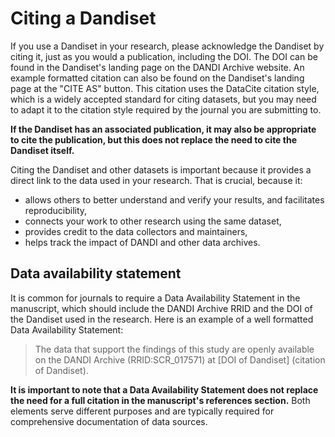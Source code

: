# Citing a Dandiset

If you use a Dandiset in your research, please acknowledge the Dandiset by citing it, just as you would a publication,
including the DOI.
The DOI can be found in the Dandiset's landing page on the DANDI Archive website.
An example formatted citation can also be found on the Dandiset's landing page at the "CITE AS" button. This citation
uses the DataCite citation style, which is a widely accepted standard for citing datasets, but you may need to adapt it
to the citation style required by the journal you are submitting to.

**If the Dandiset has an associated publication, it may also be appropriate to cite the publication, but this does not
replace the need to cite the Dandiset itself.**

Citing the Dandiset and other datasets is important because it provides a direct link to the data used in your research. That is crucial, because it:

  - allows others to better understand and verify your results, and facilitates reproducibility, 
  - connects your work to other research using the same dataset,
  - provides credit to the data collectors and maintainers, 
  - helps track the impact of DANDI and other data archives.

## Data availability statement

It is common for journals to require a Data Availability Statement in the manuscript, which should include the
DANDI Archive RRID and the DOI of the Dandiset used in the research.
Here is an example of a well formatted Data Availability Statement:

> The data that support the findings of this study are openly available on the DANDI Archive (RRID:SCR_017571) at [DOI of Dandiset] (citation of Dandiset).

**It is important to note that a Data Availability Statement does not replace the need for a full citation in the
manuscript's references section.**
Both elements serve different purposes and are typically required for comprehensive documentation of data sources.